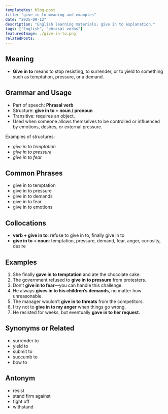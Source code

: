 ```yaml
---
templateKey: blog-post
title: "give in to meaning and examples"
date: "2025-09-12"
description: "English learning materials; give in to explanation."
tags: ["English", "phrasal verbs"]
featuredImage: ./give-in-to.png
relatedPosts:
---
```


## Meaning

- **Give in to** means to stop resisting, to surrender, or to yield to something such as temptation, pressure, or a demand.

## Grammar and Usage

- Part of speech: **Phrasal verb**
- Structure: **give in to + noun / pronoun**
- Transitive: requires an object.
- Used when someone allows themselves to be controlled or influenced by emotions, desires, or external pressure.

Examples of structures:

- _give in to temptation_
- _give in to pressure_
- _give in to fear_

## Common Phrases

- give in to temptation
- give in to pressure
- give in to demands
- give in to fear
- give in to emotions

## Collocations

- **verb + give in to**: refuse to give in to, finally give in to
- **give in to + noun**: temptation, pressure, demand, fear, anger, curiosity, desire

## Examples

1. She finally **gave in to temptation** and ate the chocolate cake.
2. The government refused to **give in to pressure** from protesters.
3. Don’t **give in to fear**—you can handle this challenge.
4. He always **gives in to his children’s demands**, no matter how unreasonable.
5. The manager wouldn’t **give in to threats** from the competitors.
6. I try not to **give in to my anger** when things go wrong.
7. He resisted for weeks, but eventually **gave in to her request**.

## Synonyms or Related

- surrender to
- yield to
- submit to
- succumb to
- bow to

## Antonym

- resist
- stand firm against
- fight off
- withstand
